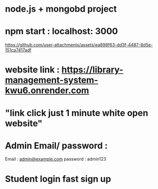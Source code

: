 # node.js + mongobd project 
# npm start : localhost: 3000
https://github.com/user-attachments/assets/ea898f63-dd3f-4487-8d5e-151ca7417adf
# website link : https://library-management-system-kwu6.onrender.com  
# "link click just 1 minute white open website"
# Admin Email/ password :  
Email : admin@example.com
password : admin123 
# Student login fast sign up 

